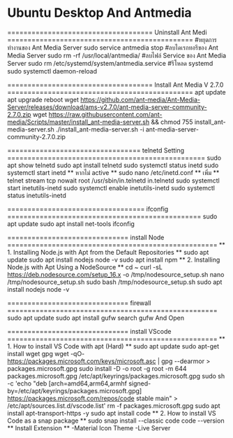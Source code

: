 # Ubuntu Desktop And Antmedia

==================================== Uninstall Ant Medi ==============================================
#หยุดการทำงานของ Ant Media Server
sudo service antmedia stop
#ลบไดเรกทอรีของ Ant Media Server
sudo rm -rf /usr/local/antmedia/
#ลบไฟล์ Service ของ Ant Media Server
sudo rm /etc/systemd/system/antmedia.service
#รีโหลด systemd
sudo systemctl daemon-reload

==================================== Install Ant Media V 2.7.0 ==============================================
apt update
apt upgrade
reboot
wget https://github.com/ant-media/Ant-Media-Server/releases/download/ams-v2.7.0/ant-media-server-community-2.7.0.zip
wget https://raw.githubusercontent.com/ant-media/Scripts/master/install_ant-media-server.sh && chmod 755 install_ant-media-server.sh
./install_ant-media-server.sh -i ant-media-server-community-2.7.0.zip

================================= telnetd Setting =================================================
sudo apt show telnetd
sudo apt install telnetd
sudo systemctl status inetd
sudo systemctl start inetd
** หากไม่ active **
sudo nano /etc/inetd.conf
** เพิ่ม **
telnet stream tcp nowait root /usr/sbin/in.telnetd in.telnetd
sudo systemctl start inetutils-inetd
sudo systemctl enable inetutils-inetd
sudo systemctl status inetutils-inetd

================================== ifconfig ================================================
sudo apt update
sudo apt install net-tools
ifconfig

============================== install Node ====================================================
** 1. Installing Node.js with Apt from the Default Repositories **
sudo apt update
sudo apt install nodejs
node -v
sudo apt install npm
** 2. Installing Node.js with Apt Using a NodeSource **
cd ~
curl -sL https://deb.nodesource.com/setup_16.x -o /tmp/nodesource_setup.sh
nano /tmp/nodesource_setup.sh
sudo bash /tmp/nodesource_setup.sh
sudo apt install nodejs
node -v

============================== firewall ====================================================
sudo apt update
sudo apt install gufw
search gufw And Open

============================== install VScode ====================================================
** 1. How to install VS Code with apt (Hard) **
sudo apt update
sudo apt-get install wget gpg
wget -qO- https://packages.microsoft.com/keys/microsoft.asc | gpg --dearmor > packages.microsoft.gpg
sudo install -D -o root -g root -m 644 packages.microsoft.gpg /etc/apt/keyrings/packages.microsoft.gpg
sudo sh -c 'echo "deb [arch=amd64,arm64,armhf signed-by=/etc/apt/keyrings/packages.microsoft.gpg] https://packages.microsoft.com/repos/code stable main" > /etc/apt/sources.list.d/vscode.list'
rm -f packages.microsoft.gpg
sudo apt install apt-transport-https -y
sudo apt install code
** 2. How to install VS Code as a snap package **
sudo snap install --classic code
code --version
** Install Extension **
-Material Icon Theme
-Live Server













